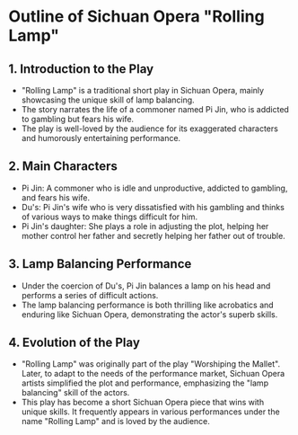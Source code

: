 
# Outline of Sichuan Opera "Rolling Lamp"

## 1. Introduction to the Play
- "Rolling Lamp" is a traditional short play in Sichuan Opera, mainly showcasing the unique skill of lamp balancing.
- The story narrates the life of a commoner named Pi Jin, who is addicted to gambling but fears his wife.
- The play is well-loved by the audience for its exaggerated characters and humorously entertaining performance.

## 2. Main Characters
- Pi Jin: A commoner who is idle and unproductive, addicted to gambling, and fears his wife.
- Du's: Pi Jin's wife who is very dissatisfied with his gambling and thinks of various ways to make things difficult for him.
- Pi Jin's daughter: She plays a role in adjusting the plot, helping her mother control her father and secretly helping her father out of trouble.

## 3. Lamp Balancing Performance
- Under the coercion of Du's, Pi Jin balances a lamp on his head and performs a series of difficult actions.
- The lamp balancing performance is both thrilling like acrobatics and enduring like Sichuan Opera, demonstrating the actor's superb skills.

## 4. Evolution of the Play
- "Rolling Lamp" was originally part of the play "Worshiping the Mallet". Later, to adapt to the needs of the performance market, Sichuan Opera artists simplified the plot and performance, emphasizing the "lamp balancing" skill of the actors.
- This play has become a short Sichuan Opera piece that wins with unique skills. It frequently appears in various performances under the name "Rolling Lamp" and is loved by the audience.
